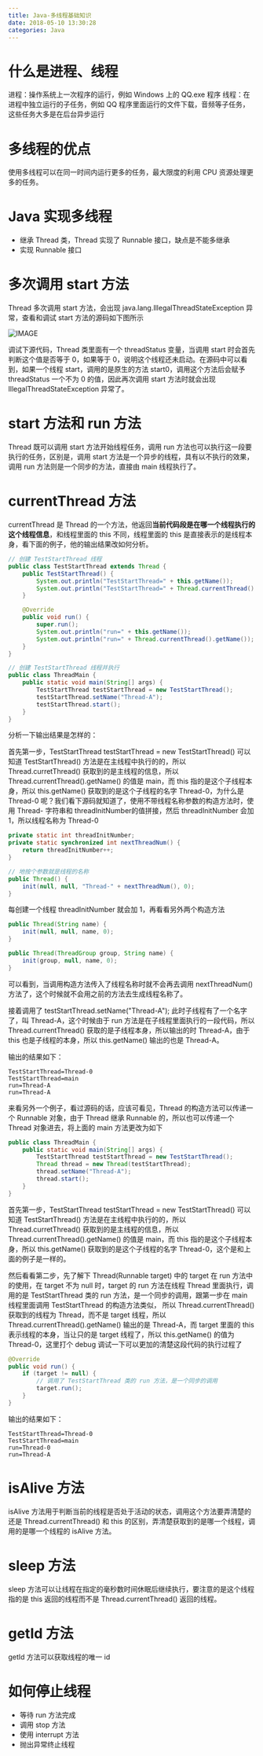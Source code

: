 ```yaml
---
title: Java-多线程基础知识
date: 2018-05-10 13:30:28
categories: Java
---
```


# 什么是进程、线程

进程：操作系统上一次程序的运行，例如 Windows 上的 QQ.exe 程序
线程：在进程中独立运行的子任务，例如 QQ 程序里面运行的文件下载，音频等子任务，这些任务大多是在后台异步运行

# 多线程的优点

使用多线程可以在同一时间内运行更多的任务，最大限度的利用 CPU 资源处理更多的任务。

# Java 实现多线程

- 继承 Thread 类，Thread 实现了 Runnable 接口，缺点是不能多继承
- 实现 Runnable 接口

<!-- more -->

# 多次调用 start 方法

Thread 多次调用 start 方法，会出现 java.lang.IllegalThreadStateException 异常，查看和调试 start 方法的源码如下图所示

![IMAGE](Java-多线程基础知识/20180510134836.png)

调试下源代码，Thread 类里面有一个 threadStatus 变量，当调用 start 时会首先判断这个值是否等于 0，如果等于 0，说明这个线程还未启动。在源码中可以看到，如果一个线程 start，调用的是原生的方法 start0，调用这个方法后会赋予 threadStatus 一个不为 0 的值，因此再次调用 start 方法时就会出现 IllegalThreadStateException 异常了。

# start 方法和 run 方法

Thread 既可以调用 start 方法开始线程任务，调用 run 方法也可以执行这一段要执行的任务，区别是，调用 start 方法是一个异步的线程，具有以不执行的效果，调用 run 方法则是一个同步的方法，直接由 main 线程执行了。

# currentThread 方法

currentThread 是 Thread 的一个方法，他返回**当前代码段是在哪一个线程执行的这个线程信息**，和线程里面的 this 不同，线程里面的 this 是直接表示的是线程本身，看下面的例子，他的输出结果改如何分析。

```java
// 创建 TestStartThread 线程
public class TestStartThread extends Thread {
    public TestStartThread() {
        System.out.println("TestStartThread=" + this.getName());
        System.out.println("TestStartThread=" + Thread.currentThread().getName());
    }

    @Override
    public void run() {
        super.run();
        System.out.println("run=" + this.getName());
        System.out.println("run=" + Thread.currentThread().getName());
    }
}

// 创建 TestStartThread 线程并执行
public class ThreadMain {
    public static void main(String[] args) {
        TestStartThread testStartThread = new TestStartThread();
        testStartThread.setName("Thread-A");
        testStartThread.start();
    }
}
```

分析一下输出结果是怎样的：

首先第一步，TestStartThread testStartThread = new TestStartThread() 可以知道 TestStartThread() 方法是在主线程中执行的的，所以 Thread.curretThread() 获取到的是主线程的信息，所以 Thread.currentThread().getName() 的值是 main，而 this 指的是这个子线程本身，所以 this.getName() 获取到的是这个子线程的名字 Thread-0，为什么是 Thread-0 呢？我们看下源码就知道了，使用不带线程名称参数的构造方法时，使用 Thread- 字符串和 threadInitNumber的值拼接，然后 threadInitNumber 会加 1，所以线程名称为 Thread-0

``` java
private static int threadInitNumber;
private static synchronized int nextThreadNum() {
    return threadInitNumber++;
}

// 地按个参数就是线程的名称
public Thread() {
    init(null, null, "Thread-" + nextThreadNum(), 0);
}
```

每创建一个线程 threadInitNumber 就会加 1，再看看另外两个构造方法

```java
public Thread(String name) {
    init(null, null, name, 0);
}

public Thread(ThreadGroup group, String name) {
    init(group, null, name, 0);
}
```

可以看到，当调用构造方法传入了线程名称时就不会再去调用 nextThreadNum() 方法了，这个时候就不会用之前的方法去生成线程名称了。

接着调用了 testStartThread.setName("Thread-A"); 此时子线程有了一个名字了，叫 Thread-A，这个时候由于 run 方法是在子线程里面执行的一段代码，所以 Thread.currentThread() 获取的是子线程本身，所以输出的时 Thread-A，由于 this 也是子线程的本身，所以 this.getName() 输出的也是 Thread-A。

输出的结果如下：

```text
TestStartThread=Thread-0
TestStartThread=main
run=Thread-A
run=Thread-A
```

来看另外一个例子，看过源码的话，应该可看见，Thread 的构造方法可以传递一个 Runnable 对象，由于 Thread 继承 Runnable 的，所以也可以传递一个 Thread 对象进去，将上面的 main 方法更改为如下

```java
public class ThreadMain {
    public static void main(String[] args) {
        TestStartThread testStartThread = new TestStartThread();
        Thread thread = new Thread(testStartThread);
        thread.setName("Thread-A");
        thread.start();
    }
}
```

首先第一步，TestStartThread testStartThread = new TestStartThread() 可以知道 TestStartThread() 方法是在主线程中执行的的，所以 Thread.curretThread() 获取到的是主线程的信息，所以 Thread.currentThread().getName() 的值是 main，而 this 指的是这个子线程本身，所以 this.getName() 获取到的是这个子线程的名字 Thread-0，这个是和上面的例子是一样的。

然后看看第二步，先了解下 Thread(Runnable target) 中的 target 在 run 方法中的使用，在 target 不为 null 时，target 的 run 方法在线程 Thread 里面执行，调用的是 TestStartThread 类的 run 方法，是一个同步的调用，跟第一步在 main 线程里面调用 TestStartThread 的构造方法类似， 所以 Thread.currentThread() 获取到的线程为 Thread，而不是 target 线程，所以 Thread.currentThread().getName() 输出的是 Thread-A，而 target 里面的 this 表示线程的本身，当让只的是 target 线程了，所以 this.getName() 的值为 Thread-0，这里打个 debug 调试一下可以更加的清楚这段代码的执行过程了

```java
@Override
public void run() {
    if (target != null) {
        // 调用了 TestStartThread 类的 run 方法，是一个同步的调用
        target.run();
    }
}
```

输出的结果如下：

```text
TestStartThread=Thread-0
TestStartThread=main
run=Thread-0
run=Thread-A
```

# isAlive 方法

isAlive 方法用于判断当前的线程是否处于活动的状态，调用这个方法要弄清楚的还是 Thread.currentThread() 和 this 的区别，弄清楚获取到的是哪一个线程，调用的是哪一个线程的 isAlive 方法。

# sleep 方法

sleep 方法可以让线程在指定的毫秒数时间休眠后继续执行，要注意的是这个线程指的是 this 返回的线程而不是 Thread.currentThread() 返回的线程。

# getId 方法

getId 方法可以获取线程的唯一 id

# 如何停止线程

- 等待 run 方法完成
- 调用 stop 方法
- 使用 interrupt 方法
- 抛出异常终止线程